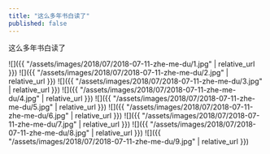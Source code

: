 ```yaml
---
title: "这么多年书白读了"
published: false
---
```

这么多年书白读了



![]({{ "/assets/images/2018/07/2018-07-11-zhe-me-du/1.jpg" | relative_url }})
![]({{ "/assets/images/2018/07/2018-07-11-zhe-me-du/2.jpg" | relative_url }})
![]({{ "/assets/images/2018/07/2018-07-11-zhe-me-du/3.jpg" | relative_url }})
![]({{ "/assets/images/2018/07/2018-07-11-zhe-me-du/4.jpg" | relative_url }})
![]({{ "/assets/images/2018/07/2018-07-11-zhe-me-du/5.jpg" | relative_url }})
![]({{ "/assets/images/2018/07/2018-07-11-zhe-me-du/6.jpg" | relative_url }})
![]({{ "/assets/images/2018/07/2018-07-11-zhe-me-du/7.jpg" | relative_url }})
![]({{ "/assets/images/2018/07/2018-07-11-zhe-me-du/8.jpg" | relative_url }})
![]({{ "/assets/images/2018/07/2018-07-11-zhe-me-du/9.jpg" | relative_url }})
